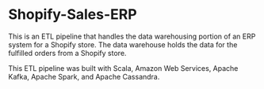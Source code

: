# Shopify-Sales-ERP
This is an ETL pipeline that handles the data warehousing portion of an ERP system for a Shopify store. The data warehouse holds the data for the fulfilled orders from a Shopify store.

This ETL pipeline was built with Scala, Amazon Web Services, Apache Kafka, Apache Spark, and Apache Cassandra.
